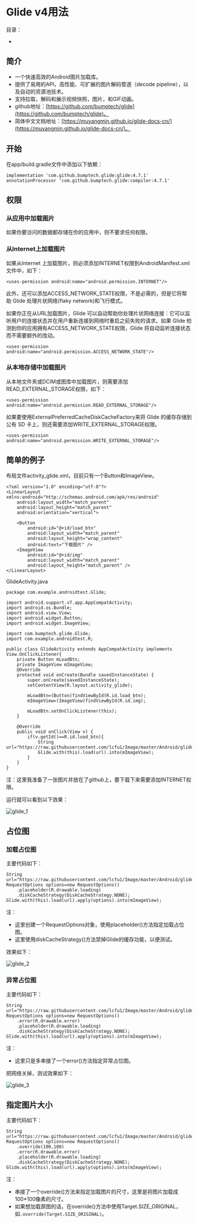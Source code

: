# Glide v4用法

目录：

- 

## 简介

- 一个快速高效的Android图片加载库。
- 提供了易用的API，高性能、可扩展的图片解码管道（decode pipeline），以及自动的资源池技术。 
- 支持拉取，解码和展示视频快照，图片，和GIF动画。
- github地址：[https://github.com/bumptech/glide](https://github.com/bumptech/glide)。
- 简体中文文档地址：[https://muyangmin.github.io/glide-docs-cn/](https://muyangmin.github.io/glide-docs-cn/)。

## 开始

在app/build.gradle文件中添加以下依赖：

```
implementation 'com.github.bumptech.glide:glide:4.7.1'
annotationProcessor 'com.github.bumptech.glide:compiler:4.7.1'
```

## 权限

### 从应用中加载图片

如果你要访问的数据都存储在你的应用中，则不要求任何权限。 

### 从Internet上加载图片

如果从Internet 上加载图片，则必须添加INTERNET权限到AndroidManifest.xml文件中，如下：

```
<uses-permission android:name="android.permission.INTERNET"/>
```

此外，还可以添加ACCESS_NETWORK_STATE权限，不是必需的，但是它将帮助 Glide 处理片状网络(flaky network)和飞行模式。

如果你正在从URL加载图片，Glide 可以自动帮助你处理片状网络连接：它可以监听用户的连接状态并在用户重新连接到网络时重启之前失败的请求。如果 Glide 检测到你的应用拥有ACCESS_NETWORK_STATE权限，Glide 将自动监听连接状态而不需要额外的改动。

```
<uses-permission android:name="android.permission.ACCESS_NETWORK_STATE"/>
```

### 从本地存储中加载图片

从本地文件夹或DCIM或图库中加载图片，则需要添加READ_EXTERNAL_STORAGE权限，如下：

```
<uses-permission android:name="android.permission.READ_EXTERNAL_STORAGE"/>
```

如果要使用ExternalPreferredCacheDiskCacheFactory来将 Glide 的缓存存储到公有 SD 卡上，则还需要添加WRITE_EXTERNAL_STORAGE权限。

```
<uses-permission android:name="android.permission.WRITE_EXTERNAL_STORAGE"/>
```

## 简单的例子

布局文件activity_glide.xml，目前只有一个Button和ImageView。

```
<?xml version="1.0" encoding="utf-8"?>
<LinearLayout xmlns:android="http://schemas.android.com/apk/res/android"
    android:layout_width="match_parent"
    android:layout_height="match_parent"
    android:orientation="vertical">

    <Button
        android:id="@+id/load_btn"
        android:layout_width="match_parent"
        android:layout_height="wrap_content"
        android:text="下载图片" />
    <ImageView
        android:id="@+id/img"
        android:layout_width="match_parent"
        android:layout_height="match_parent" />
</LinearLayout>
```

GlideActivity.java

```
package com.example.androidtest.Glide;

import android.support.v7.app.AppCompatActivity;
import android.os.Bundle;
import android.view.View;
import android.widget.Button;
import android.widget.ImageView;

import com.bumptech.glide.Glide;
import com.example.androidtest.R;

public class GlideActivity extends AppCompatActivity implements View.OnClickListener{
    private Button mLoadBtn;
    private ImageView mImageView;
    @Override
    protected void onCreate(Bundle savedInstanceState) {
        super.onCreate(savedInstanceState);
        setContentView(R.layout.activity_glide);

        mLoadBtn=(Button)findViewById(R.id.load_btn);
        mImageView=(ImageView)findViewById(R.id.img);

        mLoadBtn.setOnClickListener(this);
    }

    @Override
    public void onClick(View v) {
        if(v.getId()==R.id.load_btn){
            String url="https://raw.githubusercontent.com/lcfu1/Image/master/Android/glide_logo.png";
            Glide.with(this).load(url).into(mImageView);
        }
    }
}
```

注：这里我准备了一张图片并放在了github上，要下载下来需要添加INTERNET权限。

运行就可以看到以下效果：

![glide_1](https://raw.githubusercontent.com/lcfu1/Image/master/Android/glide_1.gif)

## 占位图

### 加载占位图

主要代码如下：

```
String url="https://raw.githubusercontent.com/lcfu1/Image/master/Android/glide_logo.png";
RequestOptions options=new RequestOptions()
	.placeholder(R.drawable.loading)
	.diskCacheStrategy(DiskCacheStrategy.NONE);
Glide.with(this).load(url).apply(options).into(mImageView);
```

注：

- 这里创建一个RequestOptions对象，使用placeholder()方法指定加载占位图。
- 这里使用diskCacheStrategy()方法禁掉Glide的缓存功能，以便测试。

效果如下：

![glide_2](https://raw.githubusercontent.com/lcfu1/Image/master/Android/glide_2.gif)

### 异常占位图

主要代码如下：

```
String url="https://raw.githubusercontent.com/lcfu1/Image/master/Android/glide_logo.png";
RequestOptions options=new RequestOptions()
	.error(R.drawable.error)
	.placeholder(R.drawable.loading)
	.diskCacheStrategy(DiskCacheStrategy.NONE);
Glide.with(this).load(url).apply(options).into(mImageView);
```

注：

- 这里只是多串接了一个error()方法指定异常占位图。

把网络关掉，测试效果如下：

![glide_3](https://raw.githubusercontent.com/lcfu1/Image/master/Android/glide_3.gif)

## 指定图片大小

主要代码如下：

```
String url="https://raw.githubusercontent.com/lcfu1/Image/master/Android/glide_logo.png";
RequestOptions options=new RequestOptions()
	.override(100,100)
	.error(R.drawable.error)
	.placeholder(R.drawable.loading)
	.diskCacheStrategy(DiskCacheStrategy.NONE);
Glide.with(this).load(url).apply(options).into(mImageView);
```

注：

- 串接了一个override()方法来指定加载图片的尺寸，这里是将图片加载成100*100像素的尺寸。
- 如果想加载原图的话，在override()方法中使用Target.SIZE_ORIGINAL，如`.override(Target.SIZE_ORIGINAL)`。